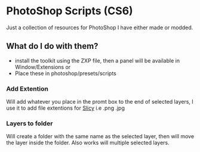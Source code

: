 # PhotoShop Scripts (CS6)

Just a collection of resources for PhotoShop I have either made or modded.

## What do I do with them?

* install the toolkit using the ZXP file, then a panel will be available in Window/Extensions
or
* Place these in photoshop/presets/scripts

### Add Extention

Will add whatever you place in the promt box to the end of selected layers, I use it to add file extentions for [Slicy](http://macrabbit.com/slicy) i.e .png .jpg


### Layers to folder

Will create a folder with the same name as the selected layer, then will move the layer inside the folder. Also works will multiple selected layers.


